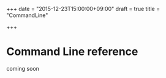 +++
date = "2015-12-23T15:00:00+09:00"
draft = true
title = "CommandLine"

+++

# Command Line reference

coming soon